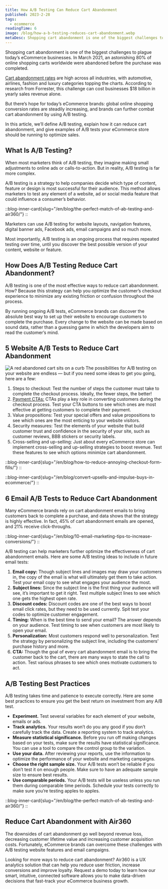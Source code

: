 ```yaml
---
title: How A/B Testing Can Reduce Cart Abandonment
published: 2023-2-28
tags: 
  - ecommerce
readingTime: 6
image: /blog/how-a-b-testing-reduces-cart-abandonment.webp
metaDesc: Shopping cart abandonment is one of the biggest challenges to plague today’s eCommerce businesses. In March 2021, an astonishing 80% of online shopping carts worldwide were abandoned before the purchase was completed.
---
```


Shopping cart abandonment is one of the biggest challenges to plague today’s eCommerce businesses. In March 2021, an astonishing 80% of online shopping carts worldwide were abandoned before the purchase was completed.

[Cart abandonment rates](https://baymard.com/lists/cart-abandonment-rate) are high across all industries, with automotive, airlines, fashion and luxury categories topping the charts. According to research from Forrester, this challenge can cost businesses $18 billion in yearly sales revenue alone. 

But there’s hope for today’s eCommerce brands: global online shopping conversion rates are steadily increasing, and brands can further combat cart abandonment by using A/B testing.

In this article, we’ll define A/B testing, explain how it can reduce cart abandonment, and give examples of A/B tests your eCommerce store should be running to optimize sales.

## What Is A/B Testing?
When most marketers think of A/B testing, they imagine making small adjustments to online ads or calls-to-action. But in reality, A/B testing is far more complex.

A/B testing is a strategy to help companies decide which type of content, feature or design is most successful for their audience. This method allows marketers to test any element of a website, ad or social media feature that could influence a consumer’s behavior.

::blog-inner-card{slug="/en/blog/the-perfect-match-of-ab-testing-and-air360/"}
::

Marketers can use A/B testing for website layouts, navigation features, digital banner ads, Facebook ads, email campaigns and so much more.

Most importantly, A/B testing is an ongoing process that requires repeated testing over time, until you discover the best possible version of your content, website or feature.

## How Does A/B Testing Reduce Cart Abandonment?
A/B testing is one of the most effective ways to reduce cart abandonment. How? Because this strategy can help you optimize the customer’s checkout experience to minimize any existing friction or confusion throughout the process.

By running ongoing A/B tests, eCommerce brands can discover the absolute best way to set up their website to encourage customers to complete the purchase. Every change to the website can be made based on sound data, rather than a guessing game in which the developers aim to read the customer’s mind.

## 5 Website A/B Tests to Reduce Cart Abandonment 
![A red abandoned cart sits on a curb](/blog/how-a-b-testing-reduces-cart-abandonment-1.webp)
The possibilities for A/B testing on your website are endless — but if you need some ideas to get you going, here are a few:

1. Steps to checkout: Test the number of steps the customer must take to complete the checkout process. Ideally, the fewer steps, the better!
2. [Payment CTAs:](/en/cro-checklist-campaign/) CTAs play a key role in converting customers during the checkout process. Test your CTA buttons to see which ones are most effective at getting customers to complete their payment.
3. Value propositions: Test your special offers and value propositions to see which ones are the most enticing to your website visitors.
4. Security measures: Test the elements of your website that build customer trust and confidence in the security of your site, such as customer reviews, BBB stickers or security labels.
5. Cross-selling and up-selling: Just about every eCommerce store can implement cross-selling and up-selling strategies to boost revenue. Test these features to see which options minimize cart abandonment.

::blog-inner-card{slug="/en/blog/how-to-reduce-annoying-checkout-form-fills/"}
::

::blog-inner-card{slug="/en/blog/convert-upsells-and-impulse-buys-in-ecommerce/"}
::

## 6 Email A/B Tests to Reduce Cart Abandonment
Many eCommerce brands rely on cart abandonment emails to bring customers back to complete a purchase, and data shows that the strategy is highly effective. In fact, 45% of cart abandonment emails are opened, and 21% receive click-throughs.

::blog-inner-card{slug="/en/blog/10-email-marketing-tips-to-increase-conversions/"}
::

A/B testing can help marketers further optimize the effectiveness of cart abandonment emails. Here are some A/B testing ideas to include in future email tests:

1. **Email copy:** Though subject lines and images may draw your customers in, the copy of the email is what will ultimately get them to take action. Test your email copy to see what engages your audience the most.
2. **Subject lines:** Since the subject line is the first thing your audience will see, it’s important to get it right. Test multiple subject lines to see which one gets the highest open rate.
3. **Discount codes:** Discount codes are one of the best ways to boost email click rates, but they need to be used currently. Spit test your codes to optimize customer engagement.
4. **Timing:** When is the best time to send your email? The answer depends on your audience. Test timing to see when customers are most likely to open your email.
5. **Personalization:** Most customers respond well to personalization. Test the strategy by personalizing the subject line, including the customers’ purchase history and more.
6. **CTA:** Though the goal of every cart abandonment email is to bring the customer back to the cart, there are many ways to state the call to action. Test various phrases to see which ones motivate customers to act.

## A/B Testing Best Practices
A/B testing takes time and patience to execute correctly. Here are some best practices to ensure you get the best return on investment from any A/B test.

- **Experiment.** Test several variables for each element of your website, emails or ads. 
- **Track analytics.** Your results won’t do you any good if you don’t carefully track the data. Create a reporting system to track analytics.
- **Measure statistical significance.** Before you run off making changes based on your tests, make sure the results have statistical significance. You can use a tool to compare the control group to the variation.
- **Use your data.** After reviewing your reports, use the information to optimize the performance of your website and marketing campaigns.
- **Choose the right sample size.** Your A/B tests won’t be reliable if you don’t test it on enough people. Make sure to have an adequate sample size to ensure best results.
- **Use comparable periods.** Your A/B tests will be useless unless you run them during comparable time periods. Schedule your tests correctly to make sure you’re testing apples to apples.

::blog-inner-card{slug="/en/blog/the-perfect-match-of-ab-testing-and-air360/"}
::

## Reduce Cart Abandonment with Air360
The downsides of cart abandonment go well beyond revenue loss, decreasing customer lifetime value and increasing customer acquisition costs. Fortunately, eCommerce brands can overcome these challenges with A/B testing website features and email campaigns.

Looking for more ways to reduce cart abandonment? Air360 is a UX analytics solution that can help you reduce user friction, increase conversions and improve loyalty. Request a demo today to learn how our smart, intuitive, connected software allows you to make data-driven decisions that fast-track your eCommerce business growth.